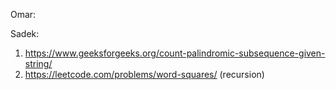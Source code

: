 Omar: 

Sadek: 
1. https://www.geeksforgeeks.org/count-palindromic-subsequence-given-string/
2. https://leetcode.com/problems/word-squares/ (recursion)

